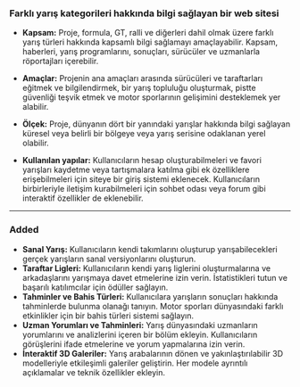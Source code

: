 ### Farklı yarış kategorileri hakkında bilgi sağlayan bir web sitesi
- **Kapsam:** Proje, formula, GT, ralli ve diğerleri dahil olmak üzere farklı yarış türleri hakkında kapsamlı bilgi sağlamayı amaçlayabilir. Kapsam, haberleri, yarış programlarını, sonuçları, sürücüler ve uzmanlarla röportajları içerebilir.

- **Amaçlar:** Projenin ana amaçları arasında sürücüleri ve taraftarları eğitmek ve bilgilendirmek, bir yarış topluluğu oluşturmak, pistte güvenliği teşvik etmek ve motor sporlarının gelişimini desteklemek yer alabilir.

- **Ölçek:** Proje, dünyanın dört bir yanındaki yarışlar hakkında bilgi sağlayan küresel veya belirli bir bölgeye veya yarış serisine odaklanan yerel olabilir.

- **Kullanılan yapılar:** Kullanıcıların hesap oluşturabilmeleri ve favori yarışları kaydetme veya tartışmalara katılma gibi ek özelliklere erişebilmeleri için siteye bir giriş sistemi eklenecek. Kullanıcıların birbirleriyle iletişim kurabilmeleri için sohbet odası veya forum gibi interaktif özellikler de eklenebilir.
---
### Added
- **Sanal Yarış:** Kullanıcıların kendi takımlarını oluşturup yarışabilecekleri gerçek yarışların sanal versiyonlarını oluşturun.
- **Taraftar Ligleri:** Kullanıcıların kendi yarış liglerini oluşturmalarına ve arkadaşlarını yarışmaya davet etmelerine izin verin. İstatistikleri tutun ve başarılı katılımcılar için ödüller sağlayın.
- **Tahminler ve Bahis Türleri:** Kullanıcılara yarışların sonuçları hakkında tahminlerde bulunma olanağı tanıyın. Motor sporları dünyasındaki farklı etkinlikler için bir bahis türleri sistemi sağlayın.
- **Uzman Yorumları ve Tahminleri:** Yarış dünyasındaki uzmanların yorumlarını ve analizlerini içeren bir bölüm ekleyin. Kullanıcıların görüşlerini ifade etmelerine ve yorum yapmalarına izin verin.
- **İnteraktif 3D Galeriler:** Yarış arabalarının dönen ve yakınlaştırılabilir 3D modelleriyle etkileşimli galeriler geliştirin. Her modele ayrıntılı açıklamalar ve teknik özellikler ekleyin.
